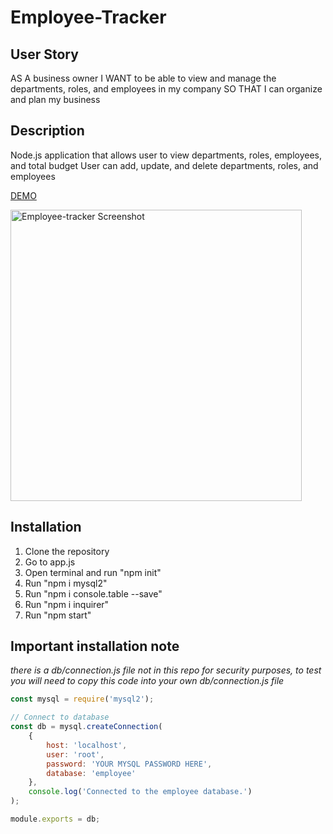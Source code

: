 # Employee-Tracker

## User Story
AS A business owner
I WANT to be able to view and manage the departments, roles, and employees in my company
SO THAT I can organize and plan my business

## Description 
Node.js application that allows user to view departments, roles, employees, and total budget
User can add, update, and delete departments, roles, and employees

[DEMO](https://youtu.be/64j7wZE5RE8)

<img width="466" alt="Employee-tracker Screenshot" src="https://user-images.githubusercontent.com/91970214/155102989-f490e302-ded1-4600-960a-23c9855d563b.png">


## Installation 
1. Clone the repository
2. Go to app.js
3. Open terminal and run "npm init"
4. Run "npm i mysql2"
6. Run "npm i console.table --save"
7. Run "npm i inquirer"
8. Run "npm start"

## Important installation note
*there is a db/connection.js file not in this repo for security purposes, to test you will need to copy this code into your own db/connection.js file* 
```js
const mysql = require('mysql2');

// Connect to database 
const db = mysql.createConnection(
    {
        host: 'localhost',
        user: 'root',
        password: 'YOUR MYSQL PASSWORD HERE',
        database: 'employee'
    },
    console.log('Connected to the employee database.')
);

module.exports = db;
```
